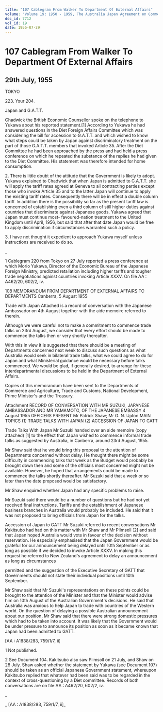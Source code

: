 ```yaml
---
title: "107 Cablegram From Walker To Department Of External Affairs"
volume: "Volume 19: 1950 - 1959, The Australia Japan Agreement on Commerce"
doc_id: 7712
vol_id: 19
date: 1955-07-29
---
```


# 107 Cablegram From Walker To Department Of External Affairs

## 29th July, 1955

TOKYO

223\. Your 204.

Japan and G.A.T.T.

Chadwick the British Economic Counsellor spoke on the telephone to Yukawa about his reported statement.[1] According to Yukawa he had answered questions in the Diet Foreign Affairs Committee which was considering the bill for accession to G.A.T.T. and which wished to know what steps could be taken by Japan against discriminatory treatment on the part of those G.A.T.T. members that invoked Article 35. After the Diet Committee he had been approached by the press and had held a press conference on which he repeated the substance of the replies he had given to the Diet Committee. His statement was therefore intended for home consumption.

2\. There is little doubt of the attitude that the Government is likely to adopt. Yukawa explained to Chadwick that when Japan is admitted to G.A.T.T. she will apply the tariff rates agreed at Geneva to all contracting parties except those who invoke Article 35 and to the latter Japan will continue to apply the existing tariff rates. Consequently there will be in effect a double column tariff. In addition there is the possibility so far as the present tariff law is concerned of establishing even a third column of still higher duties against countries that discriminate against Japanese goods. Yukawa agreed that Japan must continue most- favoured-nation treatment to the United Kingdom until April, 1956, but said that after that date Japan would be free to apply discrimination if circumstances warranted such a policy.

3\. I have not thought it expedient to approach Yukawa myself unless instructions are received to do so.

_

1 Cablegram 220 from Tokyo on 27 July reported a press conference at which Morio Yukawa, Director of the Economic Bureau of the Japanese Foreign Ministry, predicted retaliation including higher tariffs and tougher trade negotiations against countries invoking Article XXXV. On file AA : A462/20, 602/2, iv.

108 MEMORANDUM FROM DEPARTMENT OF EXTERNAL AFFAIRS TO DEPARTMENTS Canberra, 5 August 1955

Trade with Japan Attached is a record of conversation with the Japanese Ambassador on 4th August together with the aide memoire referred to therein.

Although we were careful not to make a commitment to commence trade talks on 23rd August, we consider that every effort should be made to commence the talks then or very shortly thereafter.

With this in view it is suggested that there should be a meeting of Departments concerned next week to discuss such questions as what Australia would seek in bilateral trade talks, what we could agree to do for Japan and what Ministerial guidance would be necessary before talks commenced. We would be glad, if generally desired, to arrange for these interdepartmental discussions to be held in the Department of External Affairs.

Copies of this memorandum have been sent to the Departments of Commerce and Agriculture, Trade and Customs, National Development, Prime Minister's and the Treasury.

Attachment RECORD OF CONVERSATION WITH MR SUZUKI, JAPANESE AMBASSADOR AND MR YAMAMOTO, OF THE JAPANESE EMBASSY 4 August 1955 OFFICERS PRESENT Mr Patrick Shaw; Mr G. N. Upton MAIN TOPICS (1) TRADE TALKS WITH JAPAN (2) ACCESSION OF JAPAN TO GATT

Trade Talks With Japan Mr Suzuki handed over an aide memoire (copy attached) [1] to the effect that Japan wished to commence informal trade talks as suggested by Australia, in Canberra, around 23rd August, 1955.

Mr Shaw said that he would bring this proposal to the attention of Departments concerned without delay. He thought there might be some difficulty in commencing talks that week as the Budget would probably be brought down then and some of the officials most concerned might not be available. However, he hoped that arrangements could be made to commence the talks shortly thereafter. Mr Suzuki said that a week or so later than the date proposed would be satisfactory.

Mr Shaw enquired whether Japan had any specific problems to raise.

Mr Suzuki said there would be a number of questions but he had not yet received final instructions. Tariffs and the establishment of Japanese business branches in Australia would probably be included. He said that it was not proposed to bring officials from Japan for the talks.

Accession of Japan to GATT Mr Suzuki referred to recent conversations Mr Kakitsubo had had on this matter with Mr Shaw and Mr Plimsoll [2] and said that Japan hoped Australia would vote in favour of the decision without reservation. He especially emphasised that the Japan Government would be grateful for our announcement being delayed until 10th September or as long as possible if we decided to invoke Article XXXV. In making this request he referred to New Zealand's agreement to delay an announcement as long as circumstances 

permitted and the suggestion of the Executive Secretary of GATT that Governments should not state their individual positions until 10th September.

Mr Shaw said that Mr Suzuki's representations on these points could be brought to the attention of the Minister and that the Minister would advise him on 10th August of the Australian Government's decisions. He said that Australia was anxious to help Japan to trade with countries of the Western world. On the question of delaying a possible Australian announcement about our position, Mr Shaw said that there were strong domestic pressures which had to be taken into account. It was likely that the Government would be under pressure to announce its position as soon as it became known that Japan had been admitted to GATT.

[AA : A1838/283, 759/1/7, ii]

1 Not published.

2 See Document 104. Kakitsubo also saw Plimsoll on 21 July, and Shaw on 28 July. Shaw asked whether the statement by Yukawa (see Document 107) should be taken as an official Japanese Government statement, whereupon Kakitsubo replied that whatever had been said was to be regarded in the context of cross-questioning by a Diet committee. Records of both conversations are on file AA : A462/20, 602/2, iv.

_

_ [AA : A1838/283, 759/1/7, ii]_
